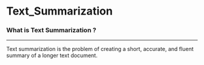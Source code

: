 # Text_Summarization

### What is Text Summarization ?

---

Text summarization is the problem of creating a short, accurate, and fluent summary of a longer text document.
